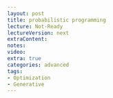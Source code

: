 ```yaml
---
layout: post
title: probabilistic programming
lecture: Not-Ready
lectureVersion: next
extraContent:   
notes: 
video:  
extra: true
categories: advanced
tags:
- Optimization
- Generative
---
```

